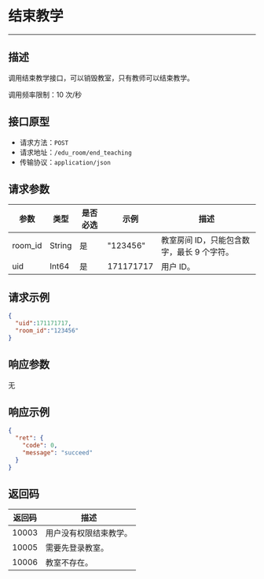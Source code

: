 # 结束教学
---

## 描述

调用结束教学接口，可以销毁教室，只有教师可以结束教学。

调用频率限制：10 次/秒


## 接口原型

* 请求方法：`POST`
* 请求地址：`/edu_room/end_teaching`
* 传输协议：`application/json`



## 请求参数

| 参数    | 类型   | 是否必选 | 示例      | 描述       |
| ------- | ------ | -------- | --------- | ---------- |
| room_id | String | 是       | "123456"  | 教室房间 ID，只能包含数字，最长 9 个字符。 |
| uid     | Int64  | 是       | 171171717 | 用户 ID。     |



## 请求示例

```json
{
  "uid":171171717,
  "room_id":"123456"
}
```



## 响应参数

无



## 响应示例

```json
{
  "ret": {
    "code": 0,
    "message": "succeed"
  }
}
```



## 返回码

| 返回码 | 描述                 |
| ------ | -------------------- |
| 10003  | 用户没有权限结束教学。 |
| 10005  | 需要先登录教室。       |
| 10006  | 教室不存在。           |
